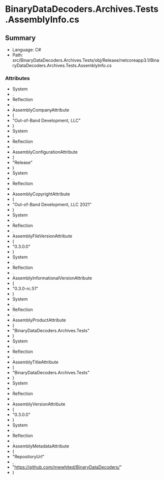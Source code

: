 ﻿# BinaryDataDecoders.Archives.Tests.AssemblyInfo.cs

## Summary

* Language: C#
* Path: src/BinaryDataDecoders.Archives.Tests/obj/Release/netcoreapp3.1/BinaryDataDecoders.Archives.Tests.AssemblyInfo.cs

### Attributes

 - System
 - .
 - Reflection
 - .
 - AssemblyCompanyAttribute
 - (
 - "Out-of-Band Development, LLC"
 - )
 - System
 - .
 - Reflection
 - .
 - AssemblyConfigurationAttribute
 - (
 - "Release"
 - )
 - System
 - .
 - Reflection
 - .
 - AssemblyCopyrightAttribute
 - (
 - "Out-of-Band Development, LLC 2021"
 - )
 - System
 - .
 - Reflection
 - .
 - AssemblyFileVersionAttribute
 - (
 - "0.3.0.0"
 - )
 - System
 - .
 - Reflection
 - .
 - AssemblyInformationalVersionAttribute
 - (
 - "0.3.0-rc.51"
 - )
 - System
 - .
 - Reflection
 - .
 - AssemblyProductAttribute
 - (
 - "BinaryDataDecoders.Archives.Tests"
 - )
 - System
 - .
 - Reflection
 - .
 - AssemblyTitleAttribute
 - (
 - "BinaryDataDecoders.Archives.Tests"
 - )
 - System
 - .
 - Reflection
 - .
 - AssemblyVersionAttribute
 - (
 - "0.3.0.0"
 - )
 - System
 - .
 - Reflection
 - .
 - AssemblyMetadataAttribute
 - (
 - "RepositoryUrl"
 - ,
 - "https://github.com/mwwhited/BinaryDataDecoders/"
 - )


